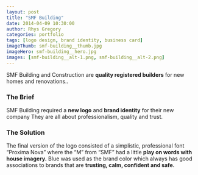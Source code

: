 ```yaml
---
layout: post
title: "SMF Building"
date: 2014-04-09 10:30:00
author: Rhys Gregory
categories: portfolio
tags: [logo design, brand identity, business card]
imageThumb: smf-building__thumb.jpg
imageHero: smf-building__hero.jpg
images: [smf-building__alt-1.png, smf-building__alt-2.png]
---
```

SMF Building and Construction are **quality registered builders** for new homes and renovations..

### The Brief
SMF Building required a **new logo** and **brand identity** for their new company They are all about professionalism, quality and trust.

### The Solution
The final version of the logo consisted of a simplistic, professional font “Proxima Nova” where the “M” from “SMF” had a little **play on words with house imagery.** Blue was used as the brand color which always has good associations to brands that are **trusting, calm, confident and safe.**